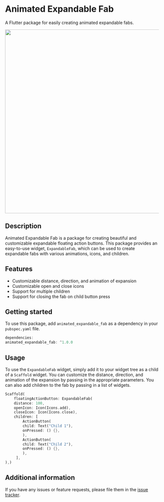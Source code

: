 # Animated Expandable Fab

A Flutter package for easily creating animated expandable fabs.

<img src="https://raw.githubusercontent.com/tajaouart/animated_expandable_fab/main/animated_expandable_fab.gif" height="600"/>


## Description

Animated Expandable Fab is a package for creating beautiful and customizable expandable floating action buttons. This package provides an easy-to-use widget, `ExpandableFab`, which can be used to create expandable fabs with various animations, icons, and children.

## Features

- Customizable distance, direction, and animation of expansion
- Customizable open and close icons
- Support for multiple children
- Support for closing the fab on child button press

## Getting started

To use this package, add `animated_expandable_fab` as a dependency in your `pubspec.yaml` file.

```dart
dependencies:
animated_expandable_fab: ^1.0.0
```

## Usage

To use the `ExpandableFab` widget, simply add it to your widget tree as a child of a `Scaffold` widget. You can customize the distance, direction, and animation of the expansion by passing in the appropriate parameters. You can also add children to the fab by passing in a list of widgets.


```dart
Scaffold(
    floatingActionButton: ExpandableFab(
    distance: 100,
    openIcon: Icon(Icons.add),
    closeIcon: Icon(Icons.close),
    children: [
        ActionButton(
        child: Text("Child 1"),
        onPressed: () {},
        ),
        ActionButton(
        child: Text("Child 2"),
        onPressed: () {},
        ),
     ],
),)
```

## Additional information

If you have any issues or feature requests, please file them in the [issue tracker](https://github.com/tajaouart/animated_expandable_fab/issues).
